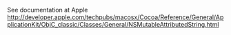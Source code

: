 See documentation at Apple http://developer.apple.com/techpubs/macosx/Cocoa/Reference/General/ApplicationKit/ObjC_classic/Classes/General/NSMutableAttributedString.html